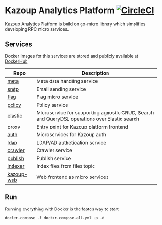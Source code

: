 # Kazoup Analytics Platform  [![CircleCI](https://circleci.com/gh/kazoup/platform/tree/master.svg?style=svg&circle-token=fc062cf6f23c5dc606a8af94b020065a2d073113)](https://circleci.com/gh/kazoup/platform/tree/master)

Kazoup Analytics Platform is build on go-micro library which simplifies developing RPC micro services..

## Services

Docker images for this services are stored and publicly available at [DockerHub](https://hub.docker.com/u/kazoup/)

Repo | Description 
-----|------------  
[meta](https://github.com/kazoup/meta) | Meta data handling service 
[smtp](https://github.com/kazoup/platform/tree/master/smtp) | Email sending service  
[flag](https://github.com/kazoup/platform/tree/master/flag) | Flag micro service 
[policy](https://github.com/kazoup/platfrom/tree/master/policy) | Policy service 
[elastic](https://github.com/kazoup/platform/tree/master/elastic) | Microservice for supporting agnostic CRUD, Search and QueryDSL operations over Elastic search 
[proxy](https://github.com/kazoup/platform/tree/master/proxy) | Entry point for Kazoup platform frontend 
[auth](https://github.com/kazoup/platform/tree/master/auth) | Microservices for Kazoup auth 
[ldap](https://github.com/kazoup/platform/tree/master/ldap) | LDAP/AD authetication service 
[crawler](https://github.com/kazoup/platform/tree/master/crawler) | Crawler service 
[publish](https://github.com/kazoup/platform/tree/master/publish) | Publish service 
[indexer](https://github.com/kazoup/platform/tree/master/indexer) | Index files from files topic 
[kazoup-web](https://github.com/kazoup/kazoup-web) | Web frontend  as micro services 
## Run

Running everything with Docker is the fastes way to start

```
docker-compose -f docker-compose-all.yml up -d

```




